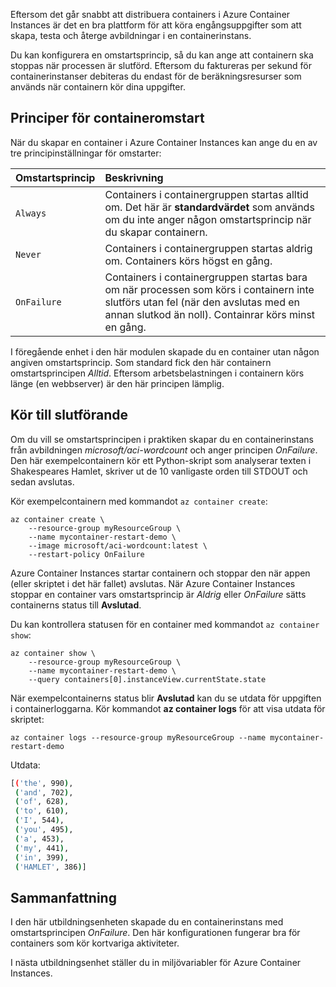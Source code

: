 Eftersom det går snabbt att distribuera containers i Azure Container Instances är det en bra plattform för att köra engångsuppgifter som att skapa, testa och återge avbildningar i en containerinstans.

Du kan konfigurera en omstartsprincip, så du kan ange att containern ska stoppas när processen är slutförd. Eftersom du faktureras per sekund för containerinstanser debiteras du endast för de beräkningsresurser som används när containern kör dina uppgifter.

## <a name="container-restart-policies"></a>Principer för containeromstart

När du skapar en container i Azure Container Instances kan ange du en av tre principinställningar för omstarter:

| Omstartsprincip   | Beskrivning |
| ---------------- | :---------- |
| `Always` | Containers i containergruppen startas alltid om. Det här är **standardvärdet** som används om du inte anger någon omstartsprincip när du skapar containern. |
| `Never` | Containers i containergruppen startas aldrig om. Containers körs högst en gång. |
| `OnFailure` | Containers i containergruppen startas bara om när processen som körs i containern inte slutförs utan fel (när den avslutas med en annan slutkod än noll). Containrar körs minst en gång. |

I föregående enhet i den här modulen skapade du en container utan någon angiven omstartsprincip. Som standard fick den här containern omstartsprincipen *Alltid*. Eftersom arbetsbelastningen i containern körs länge (en webbserver) är den här principen lämplig.

## <a name="run-to-completion"></a>Kör till slutförande

Om du vill se omstartsprincipen i praktiken skapar du en containerinstans från avbildningen *microsoft/aci-wordcount* och anger principen *OnFailure*. Den här exempelcontainern kör ett Python-skript som analyserar texten i Shakespeares Hamlet, skriver ut de 10 vanligaste orden till STDOUT och sedan avslutas.

Kör exempelcontainern med kommandot `az container create`:

```azureclu
az container create \
    --resource-group myResourceGroup \
    --name mycontainer-restart-demo \
    --image microsoft/aci-wordcount:latest \
    --restart-policy OnFailure
```

Azure Container Instances startar containern och stoppar den när appen (eller skriptet i det här fallet) avslutas. När Azure Container Instances stoppar en container vars omstartsprincip är *Aldrig* eller *OnFailure* sätts containerns status till **Avslutad**.

Du kan kontrollera statusen för en container med kommandot `az container show`:

```azurecli
az container show \
    --resource-group myResourceGroup \
    --name mycontainer-restart-demo \
    --query containers[0].instanceView.currentState.state
```

När exempelcontainerns status blir **Avslutad** kan du se utdata för uppgiften i containerloggarna. Kör kommandot **az container logs** för att visa utdata för skriptet:

```azurecli
az container logs --resource-group myResourceGroup --name mycontainer-restart-demo
```

Utdata:

```bash
[('the', 990),
 ('and', 702),
 ('of', 628),
 ('to', 610),
 ('I', 544),
 ('you', 495),
 ('a', 453),
 ('my', 441),
 ('in', 399),
 ('HAMLET', 386)]
```

## <a name="summary"></a>Sammanfattning

I den här utbildningsenheten skapade du en containerinstans med omstartsprincipen *OnFailure*. Den här konfigurationen fungerar bra för containers som kör kortvariga aktiviteter.

I nästa utbildningsenhet ställer du in miljövariabler för Azure Container Instances.
